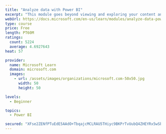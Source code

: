 ```yaml
---
title: "Analyze data with Power BI"
excerpt: "This module goes beyond viewing and exploring your content and explains how to interact with it by working with reports and dashboards to uncover and share new business insights."
webUrl: https://docs.microsoft.com/en-us/learn/modules/analyze-data-power-bi/
type: course
price: Free
length: PT60M
ratings:
  count: 5224
  average: 4.6927643
heat: 57

provider:
  name: Microsoft Learn
  domain: microsoft.com
  images:
    - url: /assets/images/organizations/microsoft.com-50x50.jpg
      width: 50
      height: 50

levels:
  - Beginner

topics:
  - Power BI

secured: "XFse2ZENfPTuEdE5AAdO+TbqajcMCLRAU5THiyc9BKPrTvUubQ4ZHEYRx5wSbziX/XT0rIoptYPFjPG/3X61BQP4KIQrlnPNIyEoVsIK4TGpw4I9sjc8ZqVGNvQqpkfc0XF1ZvN12DsmXetqklaRffHYK6QBZ97rJIf4nU6zl7VN6PbUzaG7GdMDiNQTXXdq9GiA2RtS8kMd5QSJILwbga0/0colyYU1ev5bGCDXXkZTlsVHeBtaBgYwzRQzPdRZosLfAM3KBLFKFLyi61YrEXy2ppoZYIZR2F0a9j9YK2xBpoq/XgUQ1pmx1w34oFx2K08Ix6LHmuKf43mI5CuBewKq6y0Y+keY4iapCxj0/KGl75+OPb6uDfa0OwPxOqXP/VWDc0T3MZXY5f6F8pQUwKZKXwLhzqiXVaAEeTJ94rA=;f/POcUICybQPSjfILSmI1w=="
---
```


